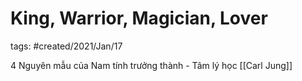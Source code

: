 # King, Warrior, Magician, Lover

tags: #created/2021/Jan/17

4 Nguyên mẫu của Nam tính trưởng thành - Tâm lý học [[Carl Jung]]